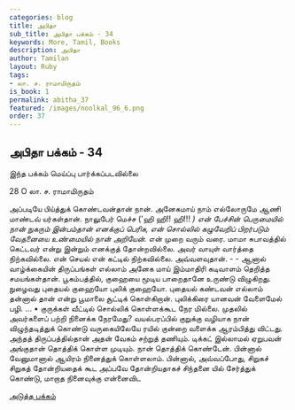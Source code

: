 ```yaml
---
categories: blog
title: அபிதா
sub_title: அபிதா பக்கம் - 34
keywords: More, Tamil, Books
description: அபிதா
author: Tamilan
layout: Ruby
tags:
- லா. ச. ராமாமிருதம்
is_book: 1
permalink: abitha_37
featured: /images/noolkal_96_6.png
order: 37
---
```

## அபிதா பக்கம் - 34

இந்த பக்கம் மெய்ப்பு பார்க்கப்படவில்லை

﻿28 O லா. ச. ராமாமிருதம்

அப்படியே பிய்த்துக் கொண்டவன்தான் நான். அனேகமாய் நாம் எல்லோருமே ஆணி மாண்டவ் யர்கள்தான். நாலுபேர் மெச்ச ('ஹி ஹி!! ஹி!!! _) என் பேச்சின் பெருமையில் நான் நுகரும் இன்பம்தான் எனக்குப் பெரிசு, என் சொல்லில் கழுவேறிப் பிறர்படும் வேதனையை உண்மையில் நான் அறியேன்._ என் முறை வரும் வரை. மாமா சுபாவத்தில் கெட்டவர் என்று இன்றும் எனக்குத் தோன்றவில்லை. அவர் வாயுள் வார்த்தை நிற்கவில்லை. என் செயல் என் கட்டில் நிற்கவில்லை. அவ்வளவுதான். - - ஆனால் வாழ்க்கையின் திருப்பங்கள் எல்லாம் அனேக மாய் இம்மாதிரி கடிவாளம் தெறித்த சமயங்கள்தான். பூகம்பத்தில், குஹையை மூடிய பாறைதானே உருண்டு விழுகிறது. நுழைவது புதையல் குஹையோ புலிக் குஹையோ. புதையல் கண்டவன் எல்லாம் தன்னால் தான் என்று பூமாலை சூட்டிக் கொள்கிறான். புலிக்கிரை யானவன் வேளைமேல் பழி. ... • குருக்கள் வீட்டில் சொல்லிக் கொள்ளக்கூட நேர மில்லை. முதலில் அவர்களைப் பற்றி நினைக்க நேரமேது? வயல்பரப்பில் குறுக்கு வழியாக நான் விழுந்தடித்துக் கொண்டு வருகையிலேயே ரயில் குன்றை வளைக்க ஆரம்பித்து விட்டது. அந்தத் திருப்பத்தில்தான் அதன் வேகம் சற்றுத் தணியும். டிக்கட் இல்லாமல் ஏறுபவன் அங்குதான் தொத்திக் கொள்ள முடியும். நான் தொத்திக் கொண்டேன். பின்னால் வேனுமானால் ஆயிரம் நினைத்துக் கொள்ளலாம். பின்னால், அவ்வப்போது, சிறுகச் சிறுகத் தோன்றியதைக் கூட அப்பவே தோன்றியதாகச் சிந்தனை யில் சேர்த்துக் கொண்டு, மாறாத நினைவுக்கு என்னைவிட

[அடுத்த பக்கம்](abitha_38)